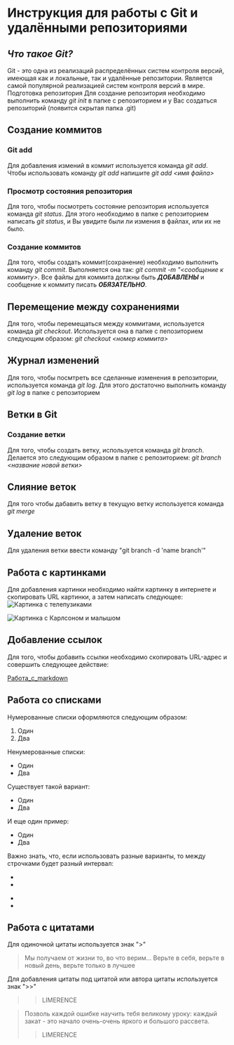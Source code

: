 # Инструкция для работы с Git и удалёнными репозиториями

## *Что такое Git?*
Git - это одна из реализаций распределённых систем контроля версий, имеющая как и локальные, так и удалённые репозитории. Является самой популярной реализацией систем контроля версий в мире.
Подготовка репозитория
Для создание репозитория необходимо выполнить команду *git init*  в папке с репозиторием и у Вас создаться репозиторий (появится скрытая папка .git)

## Создание коммитов

### **Git add**
Для добавления измений в коммит используется команда *git add*. Чтобы использовать команду *git add* напишите *git add <имя файла>*

### Просмотр состояния репозитория
Для того, чтобы посмотреть состояние репозитория используется команда *git status*. Для этого необходимо в папке с репозиторием написать *git status*, и Вы увидите были ли измения в файлах, или их не было.

### Создание коммитов
Для того, чтобы создать коммит(сохранение) необходимо выполнить команду *git commit*. Выполняется она так: *git commit -m "<сообщение к коммиту>*. Все файлы для коммита должны быть ***ДОБАВЛЕНЫ*** и сообщение к коммиту писать ***ОБЯЗАТЕЛЬНО***.

## Перемещение между сохранениями
Для того, чтобы перемещаться между коммитами, используется команда *git checkout*. Используется она в папке с пепозиторием следующим образом: *git checkout <номер коммита>*

## Журнал изменений
Для того, чтобы посмтреть все сделанные изменения в репозитории, используется команда *git log*. Для этого достаточно выполнить команду *git log* в папке с репозиторием

## Ветки в Git

### **Создание ветки**

Для того, чтобы создать ветку, используется команда *git branch*. Делается это следующим образом в папке с репозиторием: *git branch <название новой ветки>*

## Слияние веток

Для того чтобы дабавить ветку в текущую ветку используется команда *git merge <name branch>*

## Удаление веток
Для удаления ветки ввести команду "git branch -d 'name branch'"

## Работа с картинками
Для добавления картинки необходимо найти картинку в интернете и скопировать URL картинки, а затем написать следующее:
![Картинка c телепузиками](https://upload.wikimedia.org/wikipedia/ru/thumb/c/cc/Teletubbies.jpg/274px-Teletubbies.jpg)

![Картинка с Карлсоном и  малышом](https://upload.wikimedia.org/wikipedia/ru/thumb/8/81/%D0%9C%D0%B0%D0%BB%D1%8B%D1%88_%D0%B8_%D0%9A%D0%B0%D1%80%D0%BB%D1%81%D0%BE%D0%BD.jpg/274px-%D0%9C%D0%B0%D0%BB%D1%8B%D1%88_%D0%B8_%D0%9A%D0%B0%D1%80%D0%BB%D1%81%D0%BE%D0%BD.jpg)

## Добавление ссылок
Для того, чтобы добавить ссылки необходимо скопировать URL-адрес и совершить следующее действие:

[Работа_с_markdown](https://gist.github.com/Jekins/2bf2d0638163f1294637)

## Работа со списками

Нумерованные списки оформляются следующим образом:
1. Один
2. Два

Ненумерованные списки:

* Один
* Два

Существует такой вариант:

+ Один
+ Два

И еще один пример:

- Один
- Два

Важно знать, что, если использовать разные варианты, то между строчками будет разный интервал:

+
+

-
-
## Работа с цитатами

Для одиночной цитаты используется знак ">"
> Мы получаем от жизни то, во что верим... Верьте в себя, верьте в новый день, верьте только в лучшее

Для добавления цитаты под цитатой или автора цитаты используется знак ">>"
>> LIMERENCE

>Позволь каждой ошибке научить тебя великому уроку: каждый закат - это начало очень-очень яркого и большого рассвета.
>> LIMERENCE

